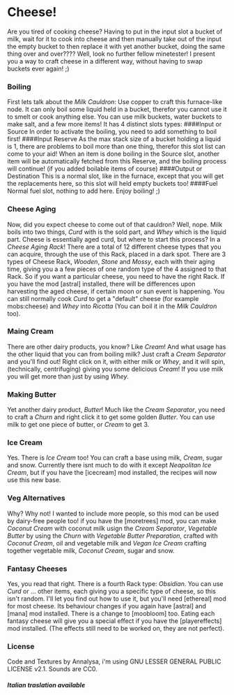 # Cheese!

Are you tired of cooking cheese? Having to put in the input slot a bucket of milk,
wait for it to cook into cheese and then manually take out of the input the empty
bucket to then replace it with yet another bucket, doing the same thing over and over????
Well, look no further fellow minetester! I present you a way to craft cheese in a different way,
without having to swap buckets ever again! ;)

### Boiling
First lets talk about the *Milk Cauldron*:
Use copper to craft this furnace-like node. It can only boil some liquid held in a
bucket, therefor you cannot use it to smelt or cook anything else.
You can use milk buckets, water buckets to make salt, and a few more items!
It has 4 distinct slots types:
####Input or Source
In order to activate the boiling, you need to add something to boil first!
####Input Reserve
As the max stack size of a bucket holding a liquid is 1, there are problems to boil
more than one thing, therefor this slot list can come to your aid!
When an item is done boiling in the Source slot, another item will be automatically
fetched from this Reserve, and the boiling process will continue! (if you added boilable items of course)
####Output or Destination
This is a normal slot, like in the furnace, except that you will get the replacements
here, so this slot will held empty buckets too!
####Fuel
Normal fuel slot, nothing to add here. Enjoy boiling! ;)

### Cheese Aging
Now, did you expect cheese to come out of that cauldron? Well, nope.
Milk boils into two things, *Curd* with is the sold part, and *Whey* which is the liquid part.
Cheese is essentially aged curd, but where to start this process? In a *Cheese Aging Rack*!
There are a total of 12 different cheese types that you can acquire, through the use of this Rack,
placed in a dark spot. There are 3 types of Cheese Rack, *Wooden*, *Stone* and *Mossy*, each with
their aging time, giving you a a few pieces of one random type of the 4 assigned to that Rack.
So if you want a particular cheese, you need to have the right Rack.
If you have the mod [astral] installed, there will be differences upon harvesting the aged cheese,
if certain moon or sun event is happening.
You can still normally cook *Curd* to get a "default" cheese (for example mobs:cheese)
and *Whey* into *Ricotta* (You can boil it in the *Milk Cauldron* too).

### Maing Cream
There are other dairy products, you know? Like *Cream*! And what usage has the other liquid
that you can from boiling milk? Just craft a *Cream Separator* and you'll find out!
Right click on it, with either milk or *Whey*, and it will spin, (technically, centrifuging)
giving you some delicious *Cream*! If you use milk you will get more than just by using *Whey*.

### Making Butter
Yet another dairy product, *Butter*! Much like the *Cream Separator*, you need to craft a
*Churn* and right click it to get some golden *Butter*. You can use milk to get one piece of butter,
or *Cream* to get 3.

### Ice Cream
Yes. There is *Ice Cream* too! You can craft a base using milk, *Cream*, sugar and snow.
Currently there isnt much to do with it except *Neapolitan Ice Cream*, but if you
have the [icecream] mod installed, the recipes will now use this new base.

### Veg Alternatives
Why? Why not! I wanted to include more people, so this mod can be used by dairy-free people too!
if you have the [moretrees] mod, you can make *Coconut Cream* with coconut milk usign the *Cream Separator*,
*Vegetable Butter* by using the *Churn* with *Vegetable Butter Preparation*, crafted with *Coconut Cream*,
oil and vegetable milk and *Vegan Ice Cream* crafting together vegetable milk, *Coconut Cream*, sugar and snow.

### Fantasy Cheeses
Yes, you read that right. There is a fourth Rack type: *Obsidian*. You can use *Curd*
or ... other items, each giving you a specific type of cheese, so this isn't random.
I'll let you find out how to use it, but you'll need [ethereal] mod for most cheese.
Its behaviour changes if you again have [astral] and [mana] mod installed. There is a change to [moobloom] too.
Eating each fantasy cheese will give you a special effect if you have the [playereffects] mod installed.
(The effects still need to be worked on, they are not perfect).

### License
Code and Textures by Annalysa, i'm using GNU LESSER GENERAL PUBLIC LICENSE v2.1. 
Sounds are CC0.

##### Italian traslation available
